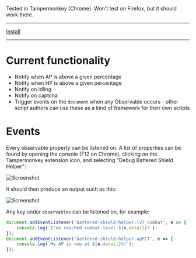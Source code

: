 Tested in Tampermonkey (Chrome). Won't test on Firefox, but it should work there.

-----

[Install](https://raw.githubusercontent.com/AlorelUserscripts/battered-shield-notifier/master/battered-shield-helper.user.js)

-----

# Current functionality

- Notify when AP is above a given percentage
- Notify when HP is above a given percentage
- Notify on idling
- Notify on captcha
- Trigger events on the `document` when any Observable occurs - other script authors can use these as a kind of
framework for their own scripts

# Events

Every observable property can be listened on. A list of properties can be found by opening the console (F12 on Chrome),
clicking on the Tampermonkey extension icon, and selecting "Debug Battered Shield Helper":

![Screenshot](https://cdn.rawgit.com/AlorelUserscripts/battered-shield-notifier/ed05603312b6d888db85ffd8ec999faf5d4652d5/assets/debug-screenshot.jpg)

It should then produce an output such as this:

![Screenshot](https://cdn.rawgit.com/AlorelUserscripts/battered-shield-notifier/ed05603312b6d888db85ffd8ec999faf5d4652d5/assets/debug-output-screensho.jpg)

Any key under `observables` can be listened on, for example:

```js
document.addEventListener('battered-shield-helper.lvl_combat', e => {
    console.log(`I've reached combat level ${e.detail}!`);
});
document.addEventListener('battered-shield-helper.apPCT', e => {
    console.log(`My AP is now at ${e.detail}%!`);
});
```